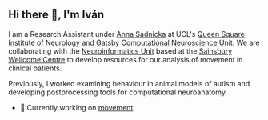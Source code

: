 ## Hi there 👋, I'm Iván

I am a Research Assistant under [Anna Sadnicka](https://www.annasadnicka.com/) at UCL's  [Queen Square Institute of Neurology](https://www.ucl.ac.uk/ion/) and [Gatsby Computational Neuroscience Unit](https://www.ucl.ac.uk/gatsby/gatsby-computational-neuroscience-unit). 
We are collaborating with the [Neuroinformatics Unit](https://neuroinformatics.dev/#) based at the [Sainsbury Wellcome Centre](https://www.sainsburywellcome.org/web/) to develop resources for our analysis of movement in clinical patients.

Previously, I worked examining behaviour in animal models of autism and developing postprocessing tools for computational neuroanatomy.
- 👷 Currently working on [movement](https://github.com/neuroinformatics-unit/movement).
